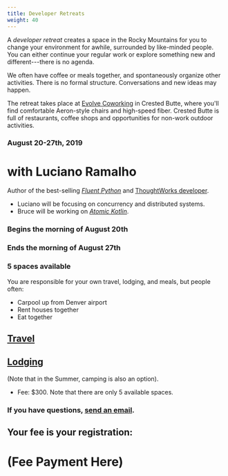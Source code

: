 ```yaml
---
title: Developer Retreats
weight: 40
---
```


A *developer retreat* creates a space in the Rocky Mountains for you to change
your environment for awhile, surrounded by like-minded people. You can either
continue your regular work or explore something new and different---there is no
agenda.

We often have coffee or meals together, and spontaneously organize other
activities. There is no formal structure. Conversations and new ideas may
happen.

The retreat takes place at <a href="https://www.evolvework.co" target="_blank"
rel="noopener noreferrer">Evolve Coworking</a> in Crested Butte, where you'll
find comfortable Aeron-style chairs and high-speed fiber. Crested Butte is full
of restaurants, coffee shops and opportunities for non-work outdoor activities.

### August 20-27th, 2019

with Luciano Ramalho
====================

Author of the best-selling <a href="http://shop.oreilly.com/product/0636920032519.do"
target="_blank" rel="noopener noreferrer"><i>Fluent Python</i></a> and
<a href="https://www.thoughtworks.com/profiles/luciano-ramalho"
target="_blank" rel="noopener noreferrer">ThoughtWorks developer</a>.

- Luciano will be focusing on concurrency and distributed systems.
- Bruce will be working on <a href="https://www.atomickotlin.com/"
target="_blank" rel="noopener noreferrer"><i>Atomic Kotlin</i></a>.

### Begins the morning of August 20th
### Ends the morning of August 27th
### 5 spaces available

You are responsible for your own travel, lodging, and meals, but people often:
- Carpool up from Denver airport
- Rent houses together
- Eat together

## <a href="https://www.wintertechforum.com/travel/" target="_blank" rel="noopener noreferrer">Travel</a>

## <a href="https://www.wintertechforum.com/lodging/" target="_blank" rel="noopener noreferrer">Lodging</a>
(Note that in the Summer, camping is also an option).

- Fee: $300. Note that there are only 5 available spaces.

### If you have questions, <a href="javascript:location='mailto:\u0042\u0072\u0075\u0063\u0065\u0054\u0045\u0063\u006b\u0065\u006c\u0040\u0067\u006d\u0061\u0069\u006c\u002e\u0063\u006f\u006d';void 0">send an email</a>.

## Your fee is your registration:

# (Fee Payment Here)
